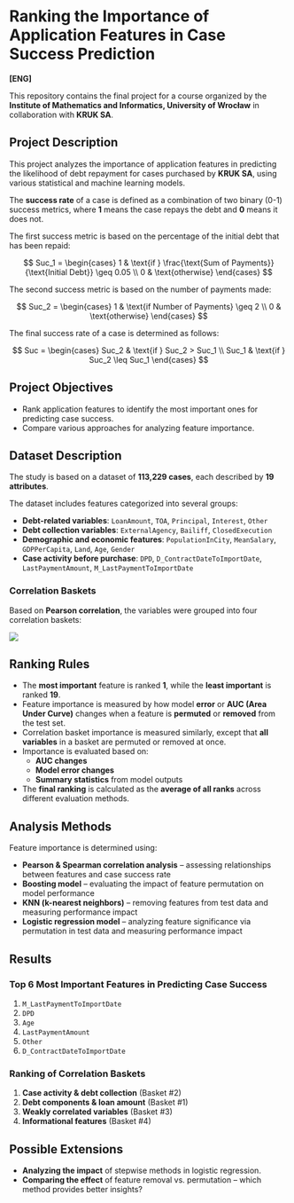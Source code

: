 # **Ranking the Importance of Application Features in Case Success Prediction**

**[ENG]**

This repository contains the final project for a course organized by the **Institute of Mathematics and Informatics, University of Wrocław** in collaboration with **KRUK SA**. 

## **Project Description**

This project analyzes the importance of application features in predicting the likelihood of debt repayment for cases purchased by **KRUK SA**, using various statistical and machine learning models.

The **success rate** of a case is defined as a combination of two binary (0-1) success metrics, where **1** means the case repays the debt and **0** means it does not.

The first success metric is based on the percentage of the initial debt that has been repaid:

$$
Suc_1 = 
\begin{cases} 
1 & \text{if } \frac{\text{Sum of Payments}}{\text{Initial Debt}} \geq 0.05 \\ 
0 & \text{otherwise} 
\end{cases}
$$

The second success metric is based on the number of payments made:

$$
Suc_2 = 
\begin{cases} 
1 & \text{if Number of Payments} \geq 2 \\ 
0 & \text{otherwise} 
\end{cases}
$$

The final success rate of a case is determined as follows:

$$
Suc = 
\begin{cases} 
Suc_2 & \text{if } Suc_2 > Suc_1 \\ 
Suc_1 & \text{if } Suc_2 \leq Suc_1 
\end{cases}
$$

## **Project Objectives**

- Rank application features to identify the most important ones for predicting case success.
- Compare various approaches for analyzing feature importance.

## **Dataset Description**

The study is based on a dataset of **113,229 cases**, each described by **19 attributes**.

The dataset includes features categorized into several groups:

- **Debt-related variables**: `LoanAmount`, `TOA`, `Principal`, `Interest`, `Other`
- **Debt collection variables**: `ExternalAgency`, `Bailiff`, `ClosedExecution`
- **Demographic and economic features**: `PopulationInCity`, `MeanSalary`, `GDPPerCapita`, `Land`, `Age`, `Gender`
- **Case activity before purchase**: `DPD`, `D_ContractDateToImportDate`, `LastPaymentAmount`, `M_LastPaymentToImportDate`

### **Correlation Baskets**

Based on **Pearson correlation**, the variables were grouped into four correlation baskets:

![ ](/Users/zuza/Desktop/studia/semestr7/MWM/PlotsProj/CorrAllVars4.jpeg)

## **Ranking Rules**

- The **most important** feature is ranked **1**, while the **least important** is ranked **19**.
- Feature importance is measured by how model **error** or **AUC (Area Under Curve)** changes when a feature is **permuted** or **removed** from the test set.
- Correlation basket importance is measured similarly, except that **all variables** in a basket are permuted or removed at once.
- Importance is evaluated based on:
  - **AUC changes**
  - **Model error changes**
  - **Summary statistics** from model outputs
- The **final ranking** is calculated as the **average of all ranks** across different evaluation methods.

##  **Analysis Methods**

Feature importance is determined using:

- **Pearson & Spearman correlation analysis** – assessing relationships between features and case success rate
- **Boosting model** – evaluating the impact of feature permutation on model performance
- **KNN (k-nearest neighbors)** – removing features from test data and measuring performance impact
- **Logistic regression model** – analyzing feature significance via permutation in test data and measuring performance impact

##  **Results**

### **Top 6 Most Important Features in Predicting Case Success**

1. `M_LastPaymentToImportDate`
2. `DPD`
3. `Age`
4. `LastPaymentAmount`
5. `Other`
6. `D_ContractDateToImportDate`

### **Ranking of Correlation Baskets**

1. **Case activity & debt collection** (Basket #2)
2. **Debt components & loan amount** (Basket #1)
3. **Weakly correlated variables** (Basket #3)
4. **Informational features** (Basket #4)

## **Possible Extensions**

- **Analyzing the impact** of stepwise methods in logistic regression.
- **Comparing the effect** of feature removal vs. permutation – which method provides better insights?